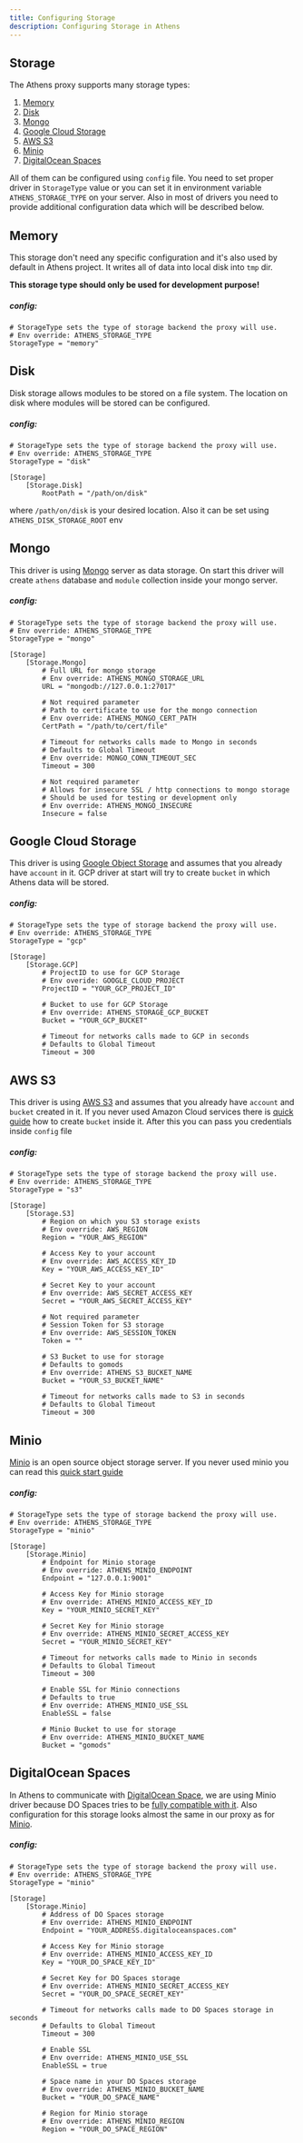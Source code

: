 ```yaml
---
title: Configuring Storage
description: Configuring Storage in Athens
---
```


## Storage

The Athens proxy supports many storage types:

1. [Memory](#memory)
1. [Disk](#disk)
1. [Mongo](#mongo)
1. [Google Cloud Storage](#google-cloud-storage)
1. [AWS S3](#aws-s3)
1. [Minio](#minio)
1. [DigitalOcean Spaces](#digitalocean-spaces)

All of them can be configured using `config` file. You need to set proper driver in `StorageType` value or you can set it in environment variable `ATHENS_STORAGE_TYPE` on your server.
Also in most of drivers you need to provide additional configuration data which will be described below.

## Memory

This storage don't need any specific configuration and it's also used by default in Athens project. It writes all of data into local disk into `tmp` dir.

**This storage type should only be used for development purpose!**

##### config:

    # StorageType sets the type of storage backend the proxy will use.
    # Env override: ATHENS_STORAGE_TYPE
    StorageType = "memory"
    
## Disk

Disk storage allows modules to be stored on a file system. The location on disk where modules will be stored can be configured.

##### config:

    # StorageType sets the type of storage backend the proxy will use.
    # Env override: ATHENS_STORAGE_TYPE
    StorageType = "disk"
    
    [Storage]
        [Storage.Disk]
            RootPath = "/path/on/disk"
            
where `/path/on/disk` is your desired location. Also it can be set using `ATHENS_DISK_STORAGE_ROOT` env

## Mongo

This driver is using [Mongo](https://www.mongodb.com/) server as data storage. On start this driver will create `athens` database and `module` collection inside your mongo server.

##### config:

    # StorageType sets the type of storage backend the proxy will use.
    # Env override: ATHENS_STORAGE_TYPE
    StorageType = "mongo"
    
    [Storage]
        [Storage.Mongo]
            # Full URL for mongo storage
            # Env override: ATHENS_MONGO_STORAGE_URL
            URL = "mongodb://127.0.0.1:27017"
    
            # Not required parameter
            # Path to certificate to use for the mongo connection
            # Env override: ATHENS_MONGO_CERT_PATH
            CertPath = "/path/to/cert/file"
    
            # Timeout for networks calls made to Mongo in seconds
            # Defaults to Global Timeout
            # Env override: MONGO_CONN_TIMEOUT_SEC
            Timeout = 300
    
            # Not required parameter
            # Allows for insecure SSL / http connections to mongo storage
            # Should be used for testing or development only
            # Env override: ATHENS_MONGO_INSECURE
            Insecure = false                    
            
## Google Cloud Storage

This driver is using [Google Object Storage](https://cloud.google.com/storage/) and assumes that you already have `account` in it. 
GCP driver at start will try to create `bucket` in which Athens data will be stored.

##### config:

    # StorageType sets the type of storage backend the proxy will use.
    # Env override: ATHENS_STORAGE_TYPE
    StorageType = "gcp"
    
    [Storage]
        [Storage.GCP]
            # ProjectID to use for GCP Storage
            # Env overide: GOOGLE_CLOUD_PROJECT
            ProjectID = "YOUR_GCP_PROJECT_ID"
    
            # Bucket to use for GCP Storage
            # Env override: ATHENS_STORAGE_GCP_BUCKET
            Bucket = "YOUR_GCP_BUCKET"
    
            # Timeout for networks calls made to GCP in seconds
            # Defaults to Global Timeout
            Timeout = 300
            
## AWS S3

This driver is using [AWS S3](https://aws.amazon.com/s3/) and assumes that you already have `account` and `bucket` created in it. 
If you never used Amazon Cloud services there is [quick guide](https://docs.aws.amazon.com/AmazonS3/latest/gsg/GetStartedWithS3.html) how to create `bucket` inside it.
After this you can pass you credentials inside `config` file

##### config:

    # StorageType sets the type of storage backend the proxy will use.
    # Env override: ATHENS_STORAGE_TYPE
    StorageType = "s3"
    
    [Storage] 
        [Storage.S3]
            # Region on which you S3 storage exists
            # Env override: AWS_REGION
            Region = "YOUR_AWS_REGION"
    
            # Access Key to your account
            # Env override: AWS_ACCESS_KEY_ID
            Key = "YOUR_AWS_ACCESS_KEY_ID"
    
            # Secret Key to your account
            # Env override: AWS_SECRET_ACCESS_KEY
            Secret = "YOUR_AWS_SECRET_ACCESS_KEY"
            
            # Not required parameter
            # Session Token for S3 storage
            # Env override: AWS_SESSION_TOKEN
            Token = ""
            
            # S3 Bucket to use for storage
            # Defaults to gomods
            # Env override: ATHENS_S3_BUCKET_NAME
            Bucket = "YOUR_S3_BUCKET_NAME"
    
            # Timeout for networks calls made to S3 in seconds
            # Defaults to Global Timeout
            Timeout = 300

## Minio

[Minio](https://www.minio.io/) is an open source object storage server. If you never used minio you can read this [quick start guide](https://docs.minio.io/) 

##### config:

    # StorageType sets the type of storage backend the proxy will use.
    # Env override: ATHENS_STORAGE_TYPE
    StorageType = "minio"
    
    [Storage] 
        [Storage.Minio]
            # Endpoint for Minio storage
            # Env override: ATHENS_MINIO_ENDPOINT
            Endpoint = "127.0.0.1:9001"
    
            # Access Key for Minio storage
            # Env override: ATHENS_MINIO_ACCESS_KEY_ID
            Key = "YOUR_MINIO_SECRET_KEY"
    
            # Secret Key for Minio storage
            # Env override: ATHENS_MINIO_SECRET_ACCESS_KEY
            Secret = "YOUR_MINIO_SECRET_KEY"
    
            # Timeout for networks calls made to Minio in seconds
            # Defaults to Global Timeout
            Timeout = 300
    
            # Enable SSL for Minio connections
            # Defaults to true
            # Env override: ATHENS_MINIO_USE_SSL
            EnableSSL = false
    
            # Minio Bucket to use for storage
            # Env override: ATHENS_MINIO_BUCKET_NAME
            Bucket = "gomods"
            
## DigitalOcean Spaces

In Athens to communicate with [DigitalOcean Space](https://www.digitalocean.com/products/spaces/), we are using Minio driver because DO Spaces tries to be [fully compatible with it](https://developers.digitalocean.com/documentation/spaces/).
Also configuration for this storage looks almost the same in our proxy as for [Minio](#minio). 

##### config:

    # StorageType sets the type of storage backend the proxy will use.
    # Env override: ATHENS_STORAGE_TYPE
    StorageType = "minio"
    
    [Storage] 
        [Storage.Minio]
            # Address of DO Spaces storage
            # Env override: ATHENS_MINIO_ENDPOINT
            Endpoint = "YOUR_ADDRESS.digitaloceanspaces.com"
    
            # Access Key for Minio storage
            # Env override: ATHENS_MINIO_ACCESS_KEY_ID
            Key = "YOUR_DO_SPACE_KEY_ID"
    
            # Secret Key for DO Spaces storage
            # Env override: ATHENS_MINIO_SECRET_ACCESS_KEY
            Secret = "YOUR_DO_SPACE_SECRET_KEY"
    
            # Timeout for networks calls made to DO Spaces storage in seconds
            # Defaults to Global Timeout
            Timeout = 300
    
            # Enable SSL 
            # Env override: ATHENS_MINIO_USE_SSL
            EnableSSL = true
    
            # Space name in your DO Spaces storage
            # Env override: ATHENS_MINIO_BUCKET_NAME
            Bucket = "YOUR_DO_SPACE_NAME"
            
            # Region for Minio storage
            # Env override: ATHENS_MINIO_REGION
            Region = "YOUR_DO_SPACE_REGION"